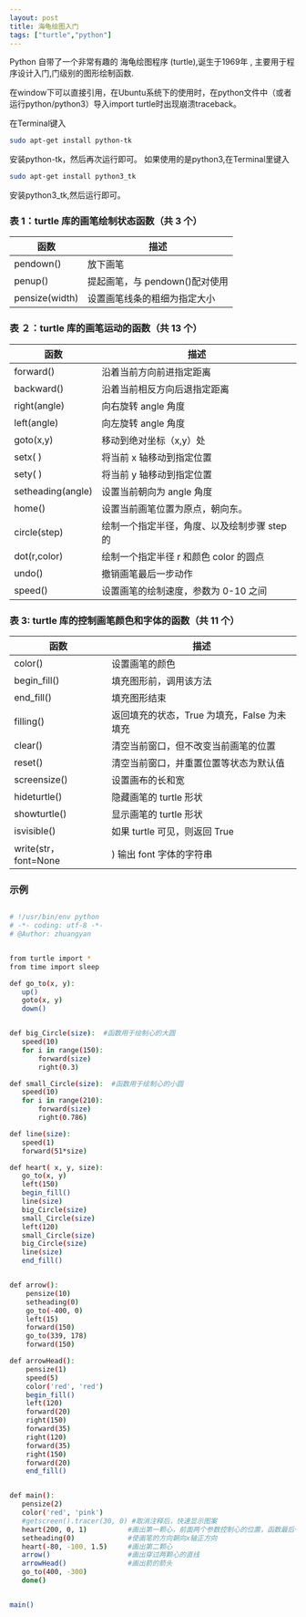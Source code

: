 ```yaml
---
layout: post
title: 海龟绘图入门
tags: ["turtle","python"]
---
```


Python 自带了一个非常有趣的 海龟绘图程序 (turtle),诞生于1969年 , 主要用于程序设计入门,门级别的图形绘制函数.

在window下可以直接引用，在Ubuntu系统下的使用时，在python文件中（或者运行python/python3）导入import turtle时出现崩溃traceback。

在Terminal键入
```sh
sudo apt-get install python-tk
```
安装python-tk，然后再次运行即可。
如果使用的是python3,在Terminal里键入
```sh
sudo apt-get install python3_tk
```
安装python3_tk,然后运行即可。

### 表 1：turtle 库的画笔绘制状态函数（共 3 个）

| 函数 | 描述 | 
| ------ | ------ |
|pendown()	| 放下画笔|
|penup()	| 提起画笔，与 pendown()配对使用|
|pensize(width) |	设置画笔线条的粗细为指定大小|


### 表 ２：turtle 库的画笔运动的函数（共 13 个）

| 函数 | 描述 | 
| ------ | ------ |
| forward() | 	沿着当前方向前进指定距离 |
| backward() | 	沿着当前相反方向后退指定距离 |
| right(angle) | 	向右旋转 angle 角度 |
| left(angle) | 	向左旋转 angle 角度 |
| goto(x,y) | 	移动到绝对坐标（x,y）处 |
| setx( ) | 	将当前 x 轴移动到指定位置 |
| sety( ) | 	将当前 y 轴移动到指定位置 |
| setheading(angle) | 	设置当前朝向为 angle 角度 |
| home() | 	设置当前画笔位置为原点，朝向东。 |
| circle(step) | 	绘制一个指定半径，角度、以及绘制步骤 step 的 |
| dot(r,color) | 	绘制一个指定半径 r 和颜色 color 的圆点 |
| undo() | 	撤销画笔最后一步动作 |
| speed() | 	设置画笔的绘制速度，参数为 0-10 之间 |

### 表 3: turtle 库的控制画笔颜色和字体的函数（共 11 个）

| 函数 | 描述 | 
| ------ | ------ |
| color() | 	设置画笔的颜色 |
| begin_fill() | 	填充图形前，调用该方法 |
| end_fill() | 	填充图形结束 |
| filling() | 	返回填充的状态，True 为填充，False 为未填充 |
| clear() | 	清空当前窗口，但不改变当前画笔的位置 |
| reset() | 	清空当前窗口，并重置位置等状态为默认值 |
| screensize() | 	设置画布的长和宽 |
| hideturtle() | 	隐藏画笔的 turtle 形状 |
| showturtle() | 	显示画笔的 turtle 形状 |
| isvisible() | 	如果 turtle 可见，则返回 True |
| write(str，font=None | )	输出 font 字体的字符串 |



### 示例

```sh

# !/usr/bin/env python
# -*- coding: utf-8 -*- 
# @Author: zhuangyan 


from turtle import *
from time import sleep

def go_to(x, y):
   up()
   goto(x, y)
   down()


def big_Circle(size):  #函数用于绘制心的大圆
   speed(10)
   for i in range(150):
       forward(size)
       right(0.3)

def small_Circle(size):  #函数用于绘制心的小圆
   speed(10)
   for i in range(210):
       forward(size)
       right(0.786)

def line(size):
   speed(1)
   forward(51*size)

def heart( x, y, size):
   go_to(x, y)
   left(150)
   begin_fill()
   line(size)
   big_Circle(size)
   small_Circle(size)
   left(120)
   small_Circle(size)
   big_Circle(size)
   line(size)
   end_fill()


def arrow():
    pensize(10)
    setheading(0)
    go_to(-400, 0)
    left(15)
    forward(150)
    go_to(339, 178)
    forward(150)

def arrowHead():
    pensize(1)
    speed(5)
    color('red', 'red')
    begin_fill()
    left(120)
    forward(20)
    right(150)
    forward(35)
    right(120)
    forward(35)
    right(150)
    forward(20)
    end_fill()


def main():
   pensize(2)
   color('red', 'pink')
   #getscreen().tracer(30, 0) #取消注释后，快速显示图案
   heart(200, 0, 1)          #画出第一颗心，前面两个参数控制心的位置，函数最后一个参数可控制心的大小
   setheading(0)             #使画笔的方向朝向x轴正方向
   heart(-80, -100, 1.5)     #画出第二颗心
   arrow()                   #画出穿过两颗心的直线
   arrowHead()               #画出箭的箭头
   go_to(400, -300)
   done()


main()
```
